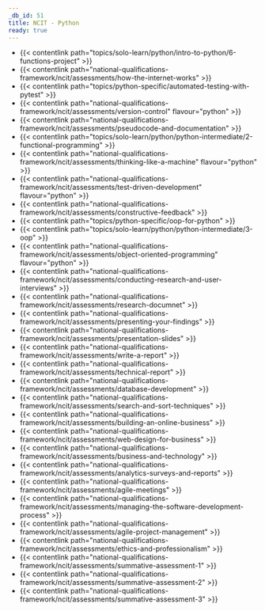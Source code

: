 ```yaml
---
_db_id: 51
title: NCIT - Python
ready: true
---
```


- {{< contentlink path="topics/solo-learn/python/intro-to-python/6-functions-project" >}}
- {{< contentlink path="national-qualifications-framework/ncit/assessments/how-the-internet-works" >}}
- {{< contentlink path="topics/python-specific/automated-testing-with-pytest" >}}
- {{< contentlink path="national-qualifications-framework/ncit/assessments/version-control" flavour="python" >}}
- {{< contentlink path="national-qualifications-framework/ncit/assessments/pseudocode-and-documentation" >}}
- {{< contentlink path="topics/solo-learn/python/python-intermediate/2-functional-programming" >}}
- {{< contentlink path="national-qualifications-framework/ncit/assessments/thinking-like-a-machine" flavour="python" >}}
- {{< contentlink path="national-qualifications-framework/ncit/assessments/test-driven-development" flavour="python" >}}
- {{< contentlink path="national-qualifications-framework/ncit/assessments/constructive-feedback" >}}
- {{< contentlink path="topics/python-specific/oop-for-python" >}}
- {{< contentlink path="topics/solo-learn/python/python-intermediate/3-oop" >}}
- {{< contentlink path="national-qualifications-framework/ncit/assessments/object-oriented-programming" flavour="python" >}}
- {{< contentlink path="national-qualifications-framework/ncit/assessments/conducting-research-and-user-interviews" >}}
- {{< contentlink path="national-qualifications-framework/ncit/assessments/research-documnet" >}}
- {{< contentlink path="national-qualifications-framework/ncit/assessments/presenting-your-findings" >}}
- {{< contentlink path="national-qualifications-framework/ncit/assessments/presentation-slides" >}}
- {{< contentlink path="national-qualifications-framework/ncit/assessments/write-a-report" >}}
- {{< contentlink path="national-qualifications-framework/ncit/assessments/technical-report" >}}
- {{< contentlink path="national-qualifications-framework/ncit/assessments/database-development" >}}
- {{< contentlink path="national-qualifications-framework/ncit/assessments/search-and-sort-techniques" >}}
- {{< contentlink path="national-qualifications-framework/ncit/assessments/building-an-online-business" >}}
- {{< contentlink path="national-qualifications-framework/ncit/assessments/web-design-for-business" >}}
- {{< contentlink path="national-qualifications-framework/ncit/assessments/business-and-technology" >}}
- {{< contentlink path="national-qualifications-framework/ncit/assessments/analytics-surveys-and-reports" >}}
- {{< contentlink path="national-qualifications-framework/ncit/assessments/agile-meetings" >}}
- {{< contentlink path="national-qualifications-framework/ncit/assessments/managing-the-software-development-process" >}}
- {{< contentlink path="national-qualifications-framework/ncit/assessments/agile-project-management" >}}
- {{< contentlink path="national-qualifications-framework/ncit/assessments/ethics-and-professionalism" >}}
- {{< contentlink path="national-qualifications-framework/ncit/assessments/summative-assessment-1" >}}
- {{< contentlink path="national-qualifications-framework/ncit/assessments/summative-assessment-2" >}}
- {{< contentlink path="national-qualifications-framework/ncit/assessments/summative-assessment-3" >}}